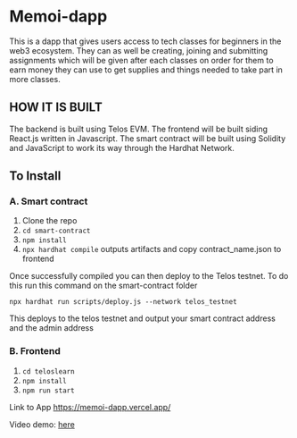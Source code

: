  # Memoi-dapp
 This is a dapp that gives users access to tech classes for beginners in the web3 ecosystem. They can as well be creating, joining and submitting assignments which will be given after each classes on order for them to earn money they can use to get supplies and things needed to take part in more classes.  

## HOW IT IS BUILT

The backend is built using Telos EVM. The frontend will be built siding React.js written in Javascript. The smart contract will be built using Solidity and JavaScript to work its way through the Hardhat Network.

## To Install
### A. Smart contract

1. Clone the repo
2. ```cd smart-contract```
3. ```npm install```
4. ```npx hardhat compile``` outputs artifacts and copy contract_name.json to frontend

Once successfully compiled you can then deploy to the Telos testnet. To do this run this command on the smart-contract folder

```npx hardhat run scripts/deploy.js --network telos_testnet```

This deploys to the telos testnet and output your smart contract address and the admin address

### B. Frontend
1. ```cd teloslearn```
2. ```npm install```
3. ```npm run start```


Link to App
https://memoi-dapp.vercel.app/

Video demo: [here](https://youtu.be/A5r8alSVNbI)
